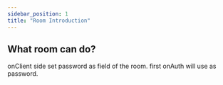 ```yaml
---
sidebar_position: 1
title: "Room Introduction"
---
```


## What room can do?

onClient side set password as field of the room.
first onAuth will use as password.
